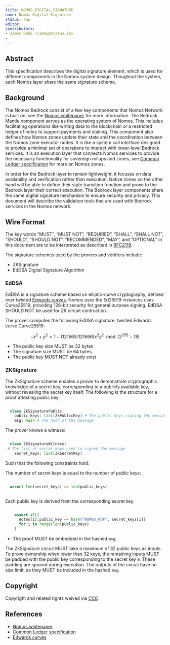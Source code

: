 ```yaml
---
title: NOMOS-DIGITAL-SIGNATURE
name: Nomos Digital Signature
status: raw
editor: 
contributors:
- Jimmy Debe <jimmy@status.im>
- 
---
```


## Abstract

This specification describes the digital signature element,
which is used for different components in the Nomos system design.
Thoughout the system, each Nomos layer share the same signature scheme.

## Background

The Nomos Bedrock consist of a few key components that Nomos Network is built on,
see the
[Nomos whitepaper](https://nomos-tech.notion.site/The-Nomos-Whitepaper-1fd261aa09df81318690c6f398064efb?pvs=97#1fd261aa09df817bac4ad46fdb8d94ab)
for more information.
The Bedrock Mantle component serves as the operating system of Nomos.
This includes facilitating operations like writing data to the blockchain or
a restricted ledger of notes to support payments and staking.
This component also defines how Nomos zones update their state and
 the coordination between the Nomos zone executor nodes.
It is like a system call interface designed to provide a minimal set of operations
to interact with lower-level Bedrock services.
It is an execution layer that connects Nomos services
to provide the necessary functionality for sovereign rollups and zones,
see [Common Ledger specification](https://nomos-tech.notion.site/Common-Ledger-Specification-1fd261aa09df81088b76f39cbbe7c648) for more on Nomos zones.

In order for the Bedrock layer to remain lightweight, it focuses on data availability
and verification rather than execution.
Native zones on the other hand will be able to define their state transition function
and prove to the Bedrock layer their correct execution.
The Bedrock layer components share the same digital signature mechanism to ensure security and privacy.
This document will describe the validation tools that are used with Bedrock services in the Nomos network.

## Wire Format

The key words “MUST”, “MUST NOT”, “REQUIRED”, “SHALL”, “SHALL NOT”,
“SHOULD”, “SHOULD NOT”, “RECOMMENDED”, “MAY”, and
“OPTIONAL” in this document are to be interpreted as described in [RFC2119](https://www.ietf.org/rfc/rfc2119.txt).

The signature schemes used by the provers and
verifiers include:

- ZKSignature
- EdDSA Digital Signature Algorithm

### EdDSA

EdDSA is a signature scheme based on elliptic-curve cryptography,
defined over twisted [Edwards curves](https://eprint.iacr.org/2008/013.pdf).
Nomos uses the Ed25519 instances uses Curve25519,
providing 128-bit security for general purpose signing.
EdDSA SHOULD NOT be used for ZK circuit contruction.

The prover computes the following EdDSA signature, twisted Edwards curve Curve25519:

$$ -x^2 + y^2 = 1 - (121665/121666)x^2y^2 \mod{(2^{255} - 19)} $$

- The public key size MUST be 32 bytes
- The signature size MUST be 64 bytes.
- The public key MUST NOT already exist

### ZKSignature

The ZkSignature scheme enables a prover to demonstrate cryptographic knowledge of a secret key,
corresponding to a publicly available key,
without revealing the secret key itself.
The following is the structure for a proof attesting public key:

```python

  class ZkSignaturePublic:
    public_keys: list[ZkPublicKey] # The public keys signing the message
    msg: hash # The hash of the message

```

The prover knows a witness:

```python

  class ZkSignatureWitness:
 # The list of secret keys used to signed the message
    secret_keys: list[ZkSecretKey]

```

Such that the following constraints hold:

The number of secret keys is equal to the number of public keys:

```python

  assert len(secret_keys) == len(public_keys)
    
```

Each public key is derived from the corresponding secret key.

```python

    assert all(
      notes[i].public_key == hash("NOMOS_KDF", secret_keys[i])
      for i in range(len(public_keys)
    )

```

- The proof MUST be embedded in the hashed `msg`.

The ZkSignature circuit MUST take a maximum of 32 public keys as inputs.
To prove ownership when lower than 32 keys,
the remaining inputs MUST be padded with the public key corresponding
to the secret key `0`.
These padding are ignored during execution.
The outputs of the circuit have no size limit,
as they MUST be included in the hashed `msg`.

## Copyright

Copyright and related rights waived via
[CC0](https://creativecommons.org/publicdomain/zero/1.0/).

## References

- [Nomos whitepaper](https://nomos-tech.notion.site/The-Nomos-Whitepaper-1fd261aa09df81318690c6f398064efb?pvs=97#1fd261aa09df817bac4ad46fdb8d94ab)
- [Common Ledger specification](https://nomos-tech.notion.site/Common-Ledger-Specification-1fd261aa09df81088b76f39cbbe7c648)
- [Edwards curves](https://eprint.iacr.org/2008/013.pdf)

